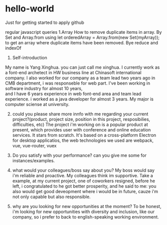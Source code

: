 # hello-world
Just for getting started to apply github

regular javascript queries
1.Array
How to remove duplicate items in array.
By Set and Array.from
using let orderedArray = Array.from(new Set(myArray)); to get an array where duplicate items have been removed.
Bye reduce and indexOf



1. Self-introduction

My name is Yang Xinghua. you can just call me xinghua. 
I currently work as a font-end archetect in HW business line at Chinasoft international company.
I also worked for our company as a team lead two years ago in CMB department, i was responseble for web part.
I've been working in software industry for almost 10 years,  
and I have 6 years experience in web font-end area and team lead experience.
i worked as a java developer for almost 3 years.
My major is computer sciense at university.

2. could you please share more innfo with me regarding your current project?(product, project size, position in this project, resposibilies, difficulties, etc)
The project i'm working on is a popular product at present, which provides user with conference and online education services. 
It stars from scratch.
It's based on a cross-platform  Electron for desktop applicatios, the web technologies we used are webpack, vue, vue-router, vuex

3. Do you satisfy with your performance? can you give me some for instances/examples.

4. what would your colleagues/boss say about you?
My boss would say i'm reliable and proactive.
My colleagues think im supportive. 
Take a example, at my current project, one of coworkers resigned, before he left, i congratulated to he got better prosperity, and he said to me: you also would get good deveopment where i would be in future, cauze i'm not only capable but also responsible.

5. why are you looking for new opportunities at the moment?
To be honest, i'm looking for new opportunities with diversity and inclusion, like our company, so i prefer to back to english-speaking working environment. 




















